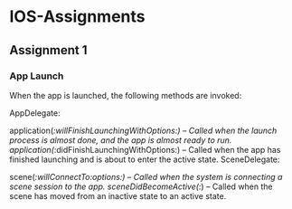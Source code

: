 # IOS-Assignments
## Assignment 1

### App Launch
When the app is launched, the following methods are invoked:

AppDelegate:

application(_:willFinishLaunchingWithOptions:) – Called when the launch process is almost done, and the app is almost ready to run.
application(_:didFinishLaunchingWithOptions:) – Called when the app has finished launching and is about to enter the active state.
SceneDelegate:

scene(_:willConnectTo:options:) – Called when the system is connecting a scene session to the app.
sceneDidBecomeActive(_:) – Called when the scene has moved from an inactive state to an active state.
